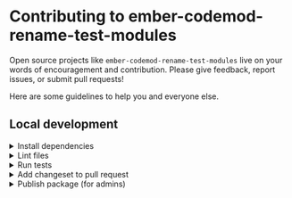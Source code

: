 # Contributing to ember-codemod-rename-test-modules

Open source projects like `ember-codemod-rename-test-modules` live on your words of encouragement and contribution. Please give feedback, report issues, or submit pull requests!

Here are some guidelines to help you and everyone else.


## Local development

<details>

<summary>Install dependencies</summary>

1. Fork and clone this repo.

    ```sh
    git clone git@github.com:<your-github-handle>/ember-codemod-rename-test-modules.git
    ```

1. Change directory.

    ```sh
    cd ember-codemod-rename-test-modules
    ```

1. Use [`pnpm`](https://pnpm.io/installation) to install dependencies.

    ```sh
    pnpm install
    ```

</details>


<details>

<summary>Lint files</summary>

1. When you write code, please check that it meets the linting rules.

    ```sh
    pnpm lint
    ```

1. You can run `lint:fix` to automatically fix linting errors.

    ```sh
    pnpm lint:fix
    ```

</details>


<details>

<summary>Run tests</summary>

1. When you write code, please check that all tests continue to pass.

    ```sh
    pnpm test
    ```

</details>


<details>

<summary>Add changeset to pull request</code></summary>

1. To record how a pull request affects packages, you will want to add a changeset.

    The changeset provides a summary of the code change. It also describes how package versions should be updated (major, minor, or patch) as a result of the code change.

    ```sh
    pnpm changeset
    ```

</details>


<details>

<summary>Publish package (for admins)</summary>

1. Generate a [personal access token](https://github.com/settings/tokens/) in GitHub, with default values for scopes (none selected).

1. Run the `release:prepare` script. This removes changesets, updates the package version (e.g. from `0.1.1` to `0.1.2`), and updates the `CHANGELOG`.

    ```sh
    GITHUB_TOKEN=<YOUR_PERSONAL_ACCESS_TOKEN> pnpm release:prepare
    ```

1. Review the file changes. Commit them in a branch, then open a pull request to merge the changes to the `main` branch.

    ```sh
    git checkout -b tag-0.1.2
    git add .
    git commit -m "Tagged 0.1.2"
    git push origin tag-0.1.2
    ```

1. [Create a tag](https://github.com/ijlee2/ember-codemod-rename-test-modules/releases/new) and provide release notes. The tag name should match the package version (e.g. `0.1.2`).

1. Publish the package.

    ```sh
    pnpm release:publish
    ```

</details>
